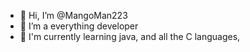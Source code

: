 - 👋 Hi, I’m @MangoMan223
- 👀 I’m a everything developer
- 🌱 I'm currently learning java, and all the C languages,
<!---
MangoMan223/MangoMan223 is a ✨ special ✨ repository because its `README.md` (this file) appears on your GitHub profile.
You can click the Preview link to take a look at your changes.
--->
